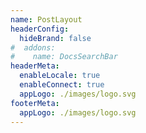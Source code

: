 ```yaml
---
name: PostLayout
headerConfig:
  hideBrand: false
#  addons:
#    name: DocsSearchBar
headerMeta:
  enableLocale: true
  enableConnect: true
  appLogo: ./images/logo.svg
footerMeta:
  appLogo: ./images/logo.svg
---
```

